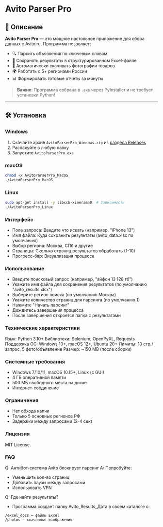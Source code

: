 # Avito Parser Pro

## 📌 Описание

**Avito Parser Pro** — это мощное настольное приложение для сбора данных с Avito.ru. Программа позволяет:
- 🔍 Парсить объявления по ключевым словам
- 💾 Сохранять результаты в структурированном Excel-файле
- 📸 Автоматически скачивать фотографии товаров
- 🌍 Работать с 5+ регионами России
- 📊 Формировать готовые отчеты за минуты
> **Важно**: Программа собрана в `.exe` через PyInstaller и не требует установки Python!
---

## 🛠 Установка

### Windows
1. Скачайте архив `AvitoParserPro_Windows.zip` из [раздела Releases](https://github.com/your-repo/releases)
2. Распакуйте в любую папку
3. Запустите `AvitoParserPro.exe`

### macOS
```bash
chmod +x AvitoParserPro_MacOS
./AvitoParserPro_MacOS
```

### Linux
```bash
sudo apt-get install -y libxcb-xinerama0  # Зависимости
./AvitoParserPro_Linux
```

### Интерфейс
- Поле запроса: Введите что искать (например, "iPhone 13")
- Имя файла: Куда сохранить результаты (avito_data.xlsx по умолчанию)
- Выбор региона: Москва, СПб и другие
- Страницы: Сколько страниц результатов обработать (1-10)
- Прогресс-бар: Визуализация процесса

### Использование
- Введите поисковый запрос (например, "айфон 13 128 гб")
- Укажите имя файла для сохранения результатов (по умолчанию "avito_results.xlsx")
- Выберите регион поиска (по умолчанию Москва)
- Укажите количество страниц для парсинга (по умолчанию 1)
- Нажмите "Начать парсинг"
- Дождитесь завершения процесса
- После завершения откроется папка с результатами

### Технические характеристики
Язык:	Python 3.10+
Библиотеки:	Selenium, OpenPyXL, Requests
Поддержка ОС:	Windows 10+, macOS 12+, Ubuntu 20+
Лимиты:	10 стр./запрос, 5 фото/объявление
Размер:	~150 MB (после сборки)

### Системные требования
- Windows 7/10/11, macOS 10.15+, Linux (с GUI)
- 4 ГБ оперативной памяти
- 500 МБ свободного места на диске
- Интернет-соединение

### Ограничения
- Нет обхода капчи
- Только 5 основных регионов РФ
- Задержки между запросами (2-4 сек)

### Лицензия
MIT License.

### FAQ
Q: Антибот-система Avito блокирует парсинг
A: Попробуйте:
- Уменьшить кол-во страниц
- Добавить паузы между запросами
- Использовать VPN

Q: Где найти результаты?
- Программа создает папку Avito_Results_Дата в своем каталоге с:
```
/excel_docs — файлы Excel
/photos — скачанные изображения
```